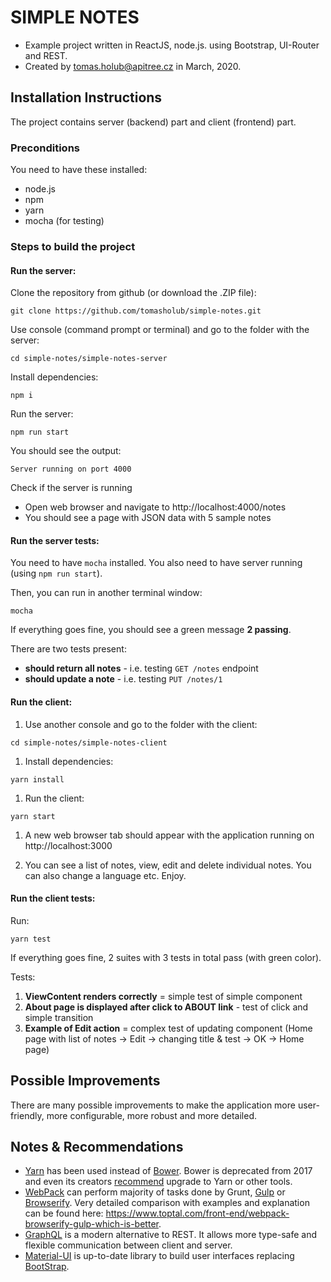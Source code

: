 # SIMPLE NOTES

- Example project written in ReactJS, node.js. using Bootstrap, UI-Router and REST.
- Created by [tomas.holub@apitree.cz](mailto:tomas.holub@apitree.cz) in March, 2020.

## Installation Instructions

The project contains server (backend) part and client (frontend) part.

### Preconditions
You need to have these installed:
- node.js
- npm
- yarn
- mocha (for testing)

### Steps to build the project

#### Run the server:
Clone the repository from github (or download the .ZIP file):
  ```
  git clone https://github.com/tomasholub/simple-notes.git
  ```

Use console (command prompt or terminal) and go to the folder with the server:
  ```
  cd simple-notes/simple-notes-server
  ```
  
Install dependencies:
  ```
  npm i
  ```

Run the server:
  ```
  npm run start
  ```
  You should see the output:
  ```
  Server running on port 4000
  ```
  
Check if the server is running
  - Open web browser and navigate to http://localhost:4000/notes
  - You should see a page with JSON data with 5 sample notes

#### Run the server tests:

You need to have `mocha` installed. You also need to have server running (using `npm run start`).

Then, you can run in another terminal window:
```
mocha
```
If everything goes fine, you should see a green message **2 passing**.

There are two tests present:
- **should return all notes** - i.e. testing `GET /notes` endpoint
- **should update a note** - i.e. testing `PUT /notes/1`

#### Run the client:
1. Use another console and go to the folder with the client:
  ```
  cd simple-notes/simple-notes-client
  ```
  
1. Install dependencies:
  ```
  yarn install
  ```
  
1. Run the client:
  ```
  yarn start
  ```

1. A new web browser tab should appear with the application running on http://localhost:3000

1. You can see a list of notes, view, edit and delete individual notes. You can also change a language etc. Enjoy.

#### Run the client tests:

Run:
```
yarn test
```
If everything goes fine, 2 suites with 3 tests in total pass (with green color).
  
Tests:
  1. **ViewContent renders correctly** = simple test of simple component
  1.  **About page is displayed after click to ABOUT link** - test of click and simple transition
  1. **Example of Edit action** = complex test of updating component (Home page with list of notes -> Edit -> changing title & test -> OK -> Home page) 

## Possible Improvements

There are many possible improvements to make the application more user-friendly, more configurable, more robust and more detailed.

## Notes & Recommendations

- [Yarn](https://yarnpkg.com/) has been used instead of [Bower](https://bower.io/). Bower is deprecated from 2017 and even its creators [recommend](https://bower.io/blog/2017/how-to-migrate-away-from-bower/) upgrade to Yarn or other tools.
- [WebPack](https://github.com/webpack/webpack) can perform majority of tasks done by Grunt, [Gulp](https://gulpjs.com/) or [Browserify](http://browserify.org/). Very detailed comparison with examples and explanation can be found here: https://www.toptal.com/front-end/webpack-browserify-gulp-which-is-better.
- [GraphQL](http://graphql.org) is a modern alternative to REST. It allows more type-safe and flexible communication between client and server.
- [Material-UI](https://material-ui.com/) is up-to-date library to build user interfaces replacing [BootStrap](https://getbootstrap.com/).
